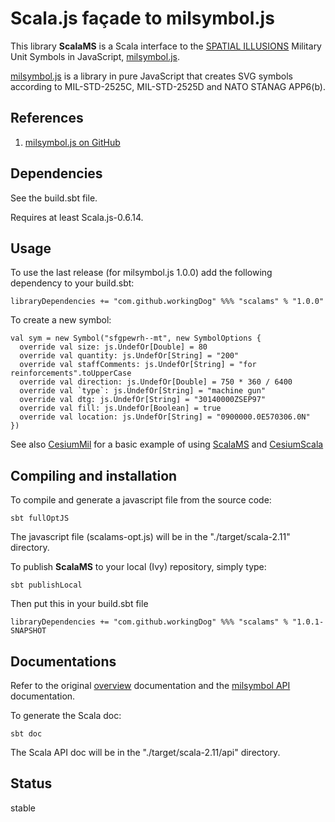 # Scala.js façade to milsymbol.js 

This library **ScalaMS** is a Scala interface to the [SPATIAL ILLUSIONS](http://spatialillusions.com/milsymbol/) Military Unit Symbols in JavaScript,
 [milsymbol.js](https://github.com/spatialillusions/milsymbol).

[milsymbol.js](https://github.com/spatialillusions/milsymbol) is a library in pure JavaScript that creates SVG symbols according to MIL-STD-2525C,
MIL-STD-2525D and NATO STANAG APP6(b). 

## References
 
1) [milsymbol.js on GitHub](https://github.com/spatialillusions/milsymbol)

## Dependencies

See the build.sbt file.

Requires at least Scala.js-0.6.14.

## Usage

To use the last release (for milsymbol.js 1.0.0) add the following dependency to your build.sbt:

    libraryDependencies += "com.github.workingDog" %%% "scalams" % "1.0.0"

To create a new symbol:

    val sym = new Symbol("sfgpewrh--mt", new SymbolOptions {
      override val size: js.UndefOr[Double] = 80
      override val quantity: js.UndefOr[String] = "200"
      override val staffComments: js.UndefOr[String] = "for reinforcements".toUpperCase
      override val direction: js.UndefOr[Double] = 750 * 360 / 6400
      override val `type`: js.UndefOr[String] = "machine gun"
      override val dtg: js.UndefOr[String] = "30140000ZSEP97"
      override val fill: js.UndefOr[Boolean] = true
      override val location: js.UndefOr[String] = "0900000.0E570306.0N"
    })

See also [CesiumMil](https://github.com/workingDog/CesiumMil) for a basic example of using 
[ScalaMS](https://github.com/workingDog/ScalaMS) and [CesiumScala](https://github.com/workingDog/CesiumScala)

## Compiling and installation 

To compile and generate a javascript file from the source code:

    sbt fullOptJS 

The javascript file (scalams-opt.js) will be in the "./target/scala-2.11" directory.


To publish **ScalaMS** to your local (Ivy) repository, simply type:

    sbt publishLocal
    
Then put this in your build.sbt file

    libraryDependencies += "com.github.workingDog" %%% "scalams" % "1.0.1-SNAPSHOT

## Documentations

Refer to the original [overview](http://spatialillusions.com/milsymbol/index.html) documentation and 
the [milsymbol API](http://spatialillusions.com/milsymbol/docs/index.html) documentation.

To generate the Scala doc:
    
    sbt doc

The Scala API doc will be in the "./target/scala-2.11/api" directory.

## Status

stable

